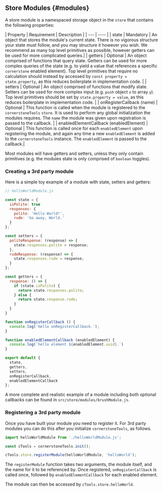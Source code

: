 ## Store Modules {#modules}

A store module is a namespaced storage object in the `store` that contains the following properties:

| Property | Requirement | Description |
| --- | ---- |
| state | Mandatory | An object that stores the module's current state. There is no vigorous structure your state must follow, and you may structure it however you wish. We recommend as many top level primitives as possible, however getters can be used for more complicated queries.|
| getters | Optional | An object comprised of functions that query state. Getters can be used for more complex queries of the state (e.g. to yield a value that references a specific `cornerstone` enabled element). Top level primitives that require no calculation should instead by accessed by `const property = state.property`, as this reduces boilerplate in implementation code. |
| setters | Optional | An object comprised of functions that modify state. Setters can be used for more complex input (e.g. `push` object `x` to array `y`). Top level primitives should be set by `state.property = value`, as this reduces boilerplate in implementation code. |
| onRegisterCallback (name) | Optional | This function is called when the module is registered to the `cornerstoneTools` `store`. It is used to perform any global initialization the modules requires. The `name` the module was given upon registration is passed to the callback. |
| enabledElementCallback (enabledElement) | Optional | This function is called once for each `enabledElement` upon registering the module, and again any time a new `enabledElement` is added to the `cornerstoneTools` instance. The `enabledElement` is passed to the callback.|

Most modules will have getters and setters, unless they only contain primitives (e.g. the modules state is only comprised of `boolean` toggles).

### Creating a 3rd party module

Here is a simple toy example of a module with state, setters and getters:

```js
// helloWorldModule.js

const state = {
  isPolite: true
  responses: {
    polite: 'Hello World!',
    rude: 'Go away, World.'
  }
};

const setters = {
  politeResponse: (response) => {
    state.responses.polite = response;
  },
  rudeResponse: (response) => {
    state.responses.rude = response;
  }
};

const getters = {
  response: () => {
    if (state.isPolite) {
      return state.responses.polite;
    } else {
      return state.response.rude;
    }
  }
}

function onRegisterCallback () {
  console.log('Hello onRegisterCallback.');
}

function enabledElementCallback (enabledElement) {
  console.log(`hello element ${enabledElement.uuid}.`)
}

export default {
  state,
  getters,
  setters,
  onRegisterCallback,
  enabledElementCallback
};
```

A more complete and realistic example of a module including both optional callbacks can be found in `src/store/modules/brushModule.js`.

### Registering a 3rd party module

Once you have built your module you need to register it. For 3rd party modules you can do this after you initialize `cornerstoneTools`, as follows.

```js
import helloWorldModule from './helloWorldModule.js';

const cTools = cornerstoneTools.init();

cTools.store.registerModule(helloWorldModule, 'helloWorld');
```

The `registerModule` function takes two arguments, the module itself, and the name for it to be referenced by. Once registered, `onRegisterCallback` is called once, followed by `enabledElementCallback` for each enabled element.

The module can then be accessed by `cTools.store.helloWorld`.
